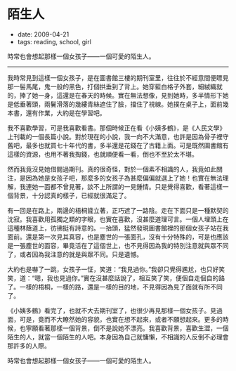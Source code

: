 # 陌生人

- date: 2009-04-21
- tags: reading, school, girl

時常也會想起那樣一個女孩子——一個可愛的陌生人。

----------


我時常見到這樣一個女孩子，是在圖書館三樓的期刊室里，往往於不經意間便瞟見那一髻馬尾，鬼一般的黑色，打個拱垂到了背上。她穿藍白格子外套，細絨織就的，捧了她一身，這還是在春天的時候。實在無法想像，見到她時，多半情形下她是低垂著頭，兩鬢滑落的幾縷青絲遮住了臉，擋住了視線。她撲在桌子上，面前幾本書，還有作業，大約是在學習吧。

我不喜歡學習，可是我喜歡看書。那個時候正在看《小姨多鶴》，是《人民文學》上刊載的一個長篇小說。對於現在的小說，我一向不大滿意，也許是因為骨子裡守舊吧，最多也就買七十年代的書，多半還是花錢在了古籍上面。可是既然圖書館有這樣的資源，也用不著我掏錢，也就順便看一看，倒也不至於太不堪。

然而我竟沒見她借閱過期刊。真的很奇怪，對於一個素不相識的人，我竟如此關注，是因為她是女孩子吧，那麼多的女孩子為甚麼偏偏就選上了她！也實在無法理解，我連她一面都不曾見著，談不上所謂的一見鍾情。只是覺得喜歡，看著這樣一個背景，十分認真的樣子，已經就很滿足了。

有一回是在路上，兩邊的梧桐聳立著，正巧遮了一路陰。走在下面只是一種默契的沈寂。我喜歡用孤獨之類的字眼，也實在喜歡，沒甚麼道理可言。一個人埋頭上在這種林蔭道上，彷彿挺有詩意的。一抬頭，猛然發現圖書館裡的那個女孩子站在我面前。還是第一次見其真容，也是塵世的一張面孔，沒有十分特殊的，可是也應該是一張塵世的面容，畢竟活在了這個世上，也不見得因為我的特別注意就與眾不同了，或者因為我注意的就是與眾不同。只是遺憾。

大約也是嚇了一跳，女孩子一怔，笑道：“我見過你。”我卻只覺得尷尬，也只好笑笑，道：“嗯，我也見過你。”實在沒甚麼話說了，相互笑了笑，便個自走個自的路了。一樣的梧桐，一樣的路，還是一樣的目的地，不見得因為見了面就有所不同了。

《小姨多鶴》看完了，也就不大去期刊室了，也很少再見那樣一個女孩子。見過面，可是，竟而不大瞭然她的容貌，也實在想不起來，或者不願想起來。更多的時候，也寧願看著那樣一個背景，倒不是說她不漂亮。我喜歡背景，喜歡生澀，一個陌生的人，就當一個陌生的人吧。本身因為自己就慵懶，不相識的人反倒不必理會那許多的人際。

時常也會想起那樣一個女孩子——一個可愛的陌生人。
